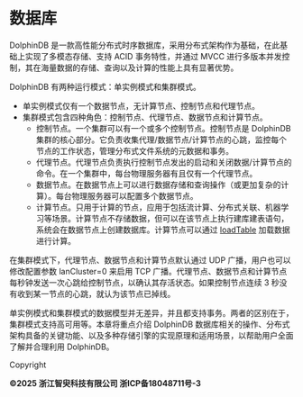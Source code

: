 # 数据库

DolphinDB 是一款高性能分布式时序数据库，采用分布式架构作为基础，在此基础上实现了多模态存储、支持 ACID
事务特性，并通过 MVCC 进行多版本并发控制，其在海量数据的存储、查询以及计算的性能上具有显著优势。

DolphinDB 有两种运行模式：单实例模式和集群模式。

* 单实例模式仅有一个数据节点，无计算节点、控制节点和代理节点。
* 集群模式包含四种角色：控制节点、代理节点、数据节点和计算节点。
  + 控制节点。一个集群可以有一个或多个控制节点。控制节点是 DolphinDB
    集群的核心部分。它负责收集代理/数据节点/计算节点的心跳，监控每个节点的工作状态，管理分布式文件系统的元数据和事务。
  + 代理节点。代理节点负责执行控制节点发出的启动和关闭数据/计算节点的命令。在一个集群中，每台物理服务器有且仅有一个代理节点。
  + 数据节点。在数据节点上可以进行数据存储和查询操作（或更加复杂的计算）。每台物理服务器可以配置多个数据节点。
  + 计算节点。只用于计算的节点，应用于包括流计算、分布式关联、机器学习等场景。计算节点不存储数据，但可以在该节点上执行建库建表语句，系统会在数据节点上创建数据库。计算节点可以通过
    [loadTable](../../funcs/l/loadTable.md)
    加载数据进行计算。

在集群模式下，代理节点、数据节点和计算节点默认通过 UDP 广播，用户也可以修改配置参数 lanCluster=0 来启用 TCP
广播。代理节点、数据节点和计算节点每秒钟发送一次心跳给控制节点，以确认其存活状态。如果控制节点连续 3 秒没有收到某一节点的心跳，就认为该节点已掉线。

单实例模式和集群模式的数据模型并无差异，并且都支持事务。两者的区别在于，集群模式支持高可用等。本章将重点介绍 DolphinDB
数据库相关的操作、分布式架构具备的关键功能、以及多种存储引擎的实现原理和适用场景，以帮助用户全面了解并合理利用 DolphinDB。

Copyright

**©2025 浙江智臾科技有限公司 浙ICP备18048711号-3**
